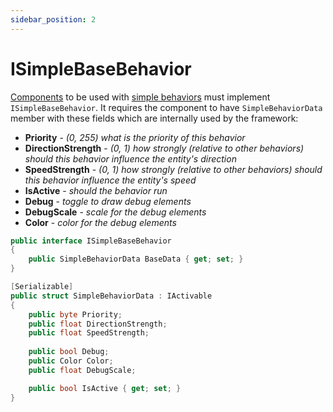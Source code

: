 ```yaml
---
sidebar_position: 2
---
```


# ISimpleBaseBehavior

[Components](/docs/documentation-core/components/intro) to be used with [simple behaviors](/docs/documentation-core/behaviors/simple-behaviors/overview) must implement `ISimpleBaseBehavior`. It requires the component to have `SimpleBehaviorData` member with these fields which are internally used by the framework:

- **Priority** - *(0, 255) what is the priority of this behavior*
- **DirectionStrength** - *(0, 1) how strongly (relative to other behaviors) should this behavior influence the entity's direction*
- **SpeedStrength** - *(0, 1) how strongly (relative to other behaviors) should this behavior influence the entity's speed*
- **IsActive** - *should the behavior run*
- **Debug** - *toggle to draw debug elements*
- **DebugScale** - *scale for the debug elements*
- **Color** - *color for the debug elements*

```csharp title="ISimpleBaseBehavior.cs"
public interface ISimpleBaseBehavior
{
    public SimpleBehaviorData BaseData { get; set; }
}

[Serializable]
public struct SimpleBehaviorData : IActivable
{
    public byte Priority;
    public float DirectionStrength;
    public float SpeedStrength;
    
    public bool Debug;
    public Color Color;
    public float DebugScale;

    public bool IsActive { get; set; }
}
```